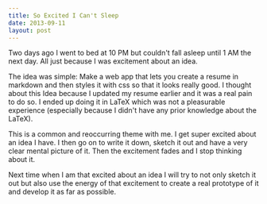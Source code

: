 ```yaml
---
title: So Excited I Can't Sleep
date: 2013-09-11
layout: post
---
```

Two days ago I went to bed at 10 PM but couldn't fall asleep until 1 AM the next day. All just because I was excitement about an idea.

The idea was simple: Make a web app that lets you create a resume in markdown and then styles it with css so that it looks really good. I thought about this Idea because I updated my resume earlier and it was a real pain to do so. I ended up doing it in LaTeX which was not a pleasurable experience (especially because I didn't have any prior knowledge about the LaTeX).

This is a common and reoccurring theme with me. I get super excited about an idea I have. I then go on to write it down, sketch it out and have a very clear mental picture of it. Then the excitement fades and I stop thinking about it. 

Next time when I am that excited about an idea I will try to not only sketch it out but also use the energy of that excitement to create a real prototype of it and develop it as far as possible.